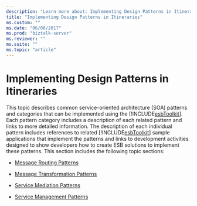 ```yaml
---
description: "Learn more about: Implementing Design Patterns in Itineraries"
title: "Implementing Design Patterns in Itineraries"
ms.custom: ""
ms.date: "06/08/2017"
ms.prod: "biztalk-server"
ms.reviewer: ""
ms.suite: ""
ms.topic: "article"
---
```

# Implementing Design Patterns in Itineraries
This topic describes common service-oriented architecture (SOA) patterns and categories that can be implemented using the [!INCLUDE[esbToolkit](../includes/esbtoolkit-md.md)]. Each pattern category includes a description of each related pattern and links to more detailed information. The description of each individual pattern includes references to related [!INCLUDE[esbToolkit](../includes/esbtoolkit-md.md)] sample applications that implement the patterns and links to development activities designed to show developers how to create ESB solutions to implement these patterns. This section includes the following topic sections:  
  
-   [Message Routing Patterns](../esb-toolkit/message-routing-patterns.md)  
  
-   [Message Transformation Patterns](../esb-toolkit/message-transformation-patterns.md)  
  
-   [Service Mediation Patterns](../esb-toolkit/service-mediation-patterns.md)  
  
-   [Service Management Patterns](../esb-toolkit/service-management-patterns.md)
